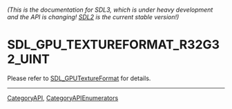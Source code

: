 ###### (This is the documentation for SDL3, which is under heavy development and the API is changing! [SDL2](https://wiki.libsdl.org/SDL2/) is the current stable version!)
# SDL_GPU_TEXTUREFORMAT_R32G32_UINT

Please refer to [SDL_GPUTextureFormat](SDL_GPUTextureFormat) for details.

----
[CategoryAPI](CategoryAPI), [CategoryAPIEnumerators](CategoryAPIEnumerators)

